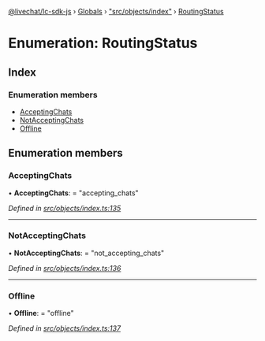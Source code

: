 [@livechat/lc-sdk-js](../README.md) › [Globals](../globals.md) › ["src/objects/index"](../modules/_src_objects_index_.md) › [RoutingStatus](_src_objects_index_.routingstatus.md)

# Enumeration: RoutingStatus

## Index

### Enumeration members

* [AcceptingChats](_src_objects_index_.routingstatus.md#acceptingchats)
* [NotAcceptingChats](_src_objects_index_.routingstatus.md#notacceptingchats)
* [Offline](_src_objects_index_.routingstatus.md#offline)

## Enumeration members

###  AcceptingChats

• **AcceptingChats**: = "accepting_chats"

*Defined in [src/objects/index.ts:135](https://github.com/livechat/lc-sdk-js/blob/ce4846a/src/objects/index.ts#L135)*

___

###  NotAcceptingChats

• **NotAcceptingChats**: = "not_accepting_chats"

*Defined in [src/objects/index.ts:136](https://github.com/livechat/lc-sdk-js/blob/ce4846a/src/objects/index.ts#L136)*

___

###  Offline

• **Offline**: = "offline"

*Defined in [src/objects/index.ts:137](https://github.com/livechat/lc-sdk-js/blob/ce4846a/src/objects/index.ts#L137)*
